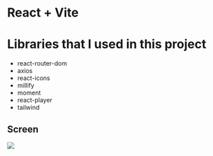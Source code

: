 # React + Vite

# Libraries that I used in this project

- react-router-dom
- axios
- react-icons
- millify
- moment
- react-player
- tailwind

## Screen

![](../screen.gif)
